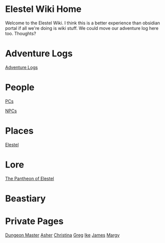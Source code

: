 <!-- TITLE: Elestel Wiki Home -->
<!-- SUBTITLE: The root page of the Elestel Wiki -->

# Elestel Wiki Home
Welcome to the Elestel Wiki. I think this is a better experience than obsidian portal if all we're doing is wiki stuff. We could move our adventure log here too. Thoughts?

# Adventure Logs
[Adventure Logs](public/logs/home)

# People

[PCs](public/people/player-characters)

[NPCs](public/people/npcs)

# Places
[Elestel](http://elestel.eastus2.cloudapp.azure.com/public/places/elestel)
# Lore
[The Pantheon of Elestel](public/lore/pantheon)

# Beastiary

# Private Pages
[Dungeon Master](private/dungeon-master/home)
[Asher](private/asher/home)
[Christina](private/christina/home)
[Greg](private/greg/home)
[Ike](private/ike/home)
[James](private/james/home)
[Margy](private/margy/home)
